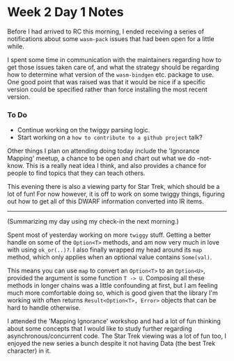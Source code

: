 # Week 2 Day 1 Notes

Before I had arrived to RC this morning, I ended receiving a series of
notifications about some `wasm-pack` issues that had been open for a little
while.

I spent some time in communication with the maintainers regarding how to get
those issues taken care of, and what the strategy should be regarding how
to determine what version of the `wasm-bindgen` etc. package to use. One
good point that was raised was that it would be nice if a specific version
could be specified rather than force installing the most recent version.

### To Do

*  Continue working on the twiggy parsing logic.
*  Start working on a `how to contribute to a github project` talk?

Other things I plan on attending doing today include the 'Ignorance Mapping'
meetup, a chance to be open and chart out what we do -not- know. This is a
really neat idea I think, and also provides a chance for people to find
topics that they can teach others.

This evening there is also a viewing party for Star Trek, which should be
a lot of fun! For now however, it is off to work on some twiggy things,
figuring out how to get all of this DWARF information converted into IR items.

---

(Summarizing my day using my check-in the next morning.)

Spent most of yesterday working on more `twiggy` stuff. Getting a better
handle on some of the `Option<T>` methods, and am now very much in love with
using `ok_or(..)?`. I also finally wrapped my head around its `map` method,
which only applies when an optional value contains `Some(val)`.

This means you can use `map` to convert an `Option<T>` to an `Option<U>`,
provided the argument is some function `T -> U`. Composing all these methods
in longer chains was a little confounding at first, but I am feeling much more
comfortable doing so, which is good given that the library I'm working with
often returns `Result<Option<T>, Error>` objects that can be hard to handle
otherwise.

I attended the 'Mapping Ignorance' workshop and had a lot of fun thinking
about some concepts that I would like to study further regarding
asynchronous/concurrent code. The Star Trek viewing was a lot of fun too, I
enjoyed the new series a bunch despite it not having Data (the best Trek
character) in  it.

